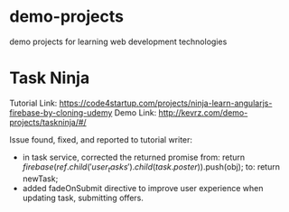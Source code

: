 # demo-projects
demo projects for learning web development technologies

# Task Ninja
Tutorial Link: https://code4startup.com/projects/ninja-learn-angularjs-firebase-by-cloning-udemy
Demo Link: http://kevrz.com/demo-projects/taskninja/#/

Issue found, fixed, and reported to tutorial writer:
- in task service, corrected the returned promise
  from: return $firebase(ref.child('user_tasks').child(task.poster)).$push(obj);
  to: return newTask;
- added fadeOnSubmit directive to improve user experience when updating task, submitting offers.
